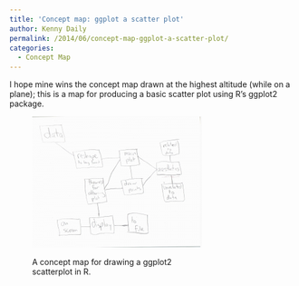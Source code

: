 ```yaml
---
title: 'Concept map: ggplot a scatter plot'
author: Kenny Daily
permalink: /2014/06/concept-map-ggplot-a-scatter-plot/
categories:
  - Concept Map
---
```

I hope mine wins the concept map drawn at the highest altitude (while on a plane); this is a map for producing a basic scatter plot using R&#8217;s ggplot2 package.<figure id="attachment_7834" style="width: 300px;" class="wp-caption alignnone">

[<img class="size-medium wp-image-7834" alt="ggplot2 concept map" src="/uploads/2014/06/conceptmap-300x231.png" width="300" height="231" />][1]<figcaption class="wp-caption-text">A concept map for drawing a ggplot2 scatterplot in R.</figcaption></figure>

 [1]: /uploads/2014/06/conceptmap.png
